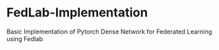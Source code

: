 # FedLab-Implementation
Basic Implementation of Pytorch Dense Network for Federated Learning using Fedlab 
